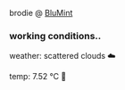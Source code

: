 brodie @ [BluMint](https://www.linkedin.com/company/blumint-io/)

<!--weather_start-->
### working conditions..

weather: scattered clouds ☁️

temp: 7.52 °C 🧥

<!--weather_end-->
